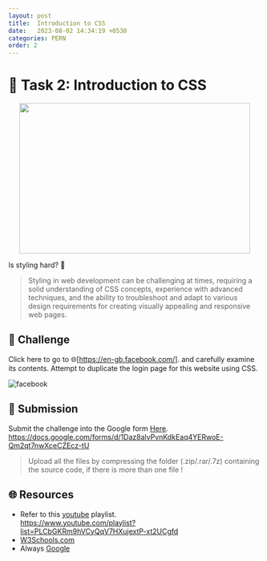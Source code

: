 ```yaml
---
layout: post
title:  Introduction to CSS
date:   2023-08-02 14:34:19 +0530
categories: PERN
order: 2
---
```



# **:star2: Task 2: Introduction to CSS**

<p align="center">
    <img width="460" height="300" src="https://media3.giphy.com/media/yYSSBtDgbbRzq/giphy.gif?cid=ecf05e47iod46xu72ldef8csqwrl4veht7eu51u7h2dd3b4u&ep=v1_gifs_search&rid=giphy.gif&ct=g">
</p>

Is styling hard? 🤔

 > Styling in web development can be challenging at times, requiring a solid understanding of CSS concepts, experience with advanced techniques, and the ability to troubleshoot and adapt to various design requirements for creating visually appealing and responsive web pages.

## **:pushpin: Challenge**  
Click here to go to 🌐[https://en-gb.facebook.com/]. and carefully examine its contents. Attempt to duplicate the login page for this website using CSS.

 ![facebook]

## **📂 Submission**
Submit the challenge into the Google form [Here](https://docs.google.com/forms/d/1Daz8alvPvnKdkEaq4YERwoE-Qm2qt7nwXceCZEcz-tU). </br>
https://docs.google.com/forms/d/1Daz8alvPvnKdkEaq4YERwoE-Qm2qt7nwXceCZEcz-tU  

> Upload all the files by compressing the folder (.zip/.rar/.7z) containing the source code, if there is more than one file ! 

## **🌐 Resources**
 - Refer to this [youtube] playlist.<br/>
   https://www.youtube.com/playlist?list=PLCbGKRm9hVCyQqV7HXujextP-xt2UCgfd
 - [W3Schools.com]
 - Always [Google]


<!-- links -->
[https://en-gb.facebook.com/]: https://en-gb.facebook.com/
[facebook]:../screenshots/task2updated.png
[youtube]:https://www.youtube.com/playlist?list=PLCbGKRm9hVCyQqV7HXujextP-xt2UCgfd
[W3Schools.com]:https://www.w3schools.com/css/
[Google]:https://www.google.com/
[freecodecamp.com]:https://www.freecodecamp.org/news/learn-css/
[codecademy.com]:https://www.codecademy.com/learn/learn-css

